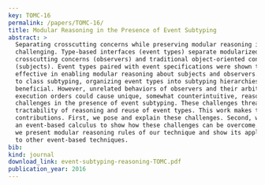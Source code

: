 ```yaml
---
key: TOMC-16
permalink: /papers/TOMC-16/
title: Modular Reasoning in the Presence of Event Subtyping
abstract: >
  Separating crosscutting concerns while preserving modular reasoning is
  challenging. Type-based interfaces (event types) separate modularized
  crosscutting concerns (observers) and traditional object-oriented concerns
  (subjects). Event types paired with event specifications were shown to be
  effective in enabling modular reasoning about subjects and observers. Similar
  to class subtyping, organizing event types into subtyping hierarchies is
  beneficial. However, unrelated behaviors of observers and their arbitrary
  execution orders could cause unique, somewhat counterintuitive, reasoning
  challenges in the presence of event subtyping. These challenges threaten both
  tractability of reasoning and reuse of event types. This work makes three
  contributions. First, we pose and explain these challenges. Second, we propose
  an event-based calculus to show how these challenges can be overcome. Finally,
  we present modular reasoning rules of our technique and show its applicability
  to other event-based techniques.
bib:
kind: journal
download_link: event-subtyping-reasoning-TOMC.pdf
publication_year: 2016
---
```

